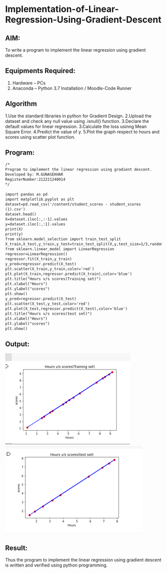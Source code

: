 # Implementation-of-Linear-Regression-Using-Gradient-Descent

## AIM:
To write a program to implement the linear regression using gradient descent.

## Equipments Required:
1. Hardware – PCs
2. Anaconda – Python 3.7 Installation / Moodle-Code Runner

## Algorithm
1.Use the standard libraries in python for Gradient Design.
2.Upload the dataset and check any null value using .isnull() function. 3.Declare the default values for linear regression.
3.Calculate the loss usinng Mean Square Error.
4.Predict the value of y.
5.Plot the graph respect to hours and scores using scatter plot function. 

## Program:
```
/*
Program to implement the linear regression using gradient descent.
Developed by: M.GUNASEKHAR
RegisterNumber:212221240014  
*/

import pandas as pd
import matplotlib.pyplot as plt 
dataset=pd.read_csv('/content/student_scores - student_scores (1).csv')
dataset.head() 
X=dataset.iloc[:,:-1].values 
y=dataset.iloc[:,:1].values
print(X)
print(y)
from sklearn.model_selection import train_test_split
X_train,X_test,y_train,y_test=train_test_split(X,y,test_size=1/3,random_state=0)
from sklearn.linear_model import LinearRegression 
regressor=LinearRegression()
regressor.fit(X_train,y_train)
y_pred=regressor.predict(X_test)
plt.scatter(X_train,y_train,color='red')
plt.plot(X_train,regressor.predict(X_train),color='blue')
plt.title("Hours v/s scores(Training set)")
plt.xlabel("Hours")
plt.ylabel("scores")
plt.show()
y_pred=regressor.predict(X_test)
plt.scatter(X_test,y_test,color='red')
plt.plot(X_test,regressor.predict(X_test),color='blue')
plt.title("Hours v/s scores(test set)")
plt.xlabel("Hours")
plt.ylabel("scores")
plt.show()
```

## Output:
![output](https://github.com/gunasekhar159/Implementation-of-Linear-Regression-Using-Gradient-Descent/blob/main/ex1ml.png?raw=true)
![output](https://github.com/gunasekhar159/Implementation-of-Linear-Regression-Using-Gradient-Descent/blob/main/ex1%20ml2.png?raw=true)

## Result:
Thus the program to implement the linear regression using gradient descent is written and verified using python programming.
